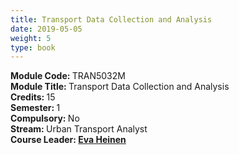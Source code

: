 ```yaml
---
title: Transport Data Collection and Analysis 
date: 2019-05-05
weight: 5
type: book
---
```


<b> Module Code: </b> TRAN5032M  <br>
<b> Module Title: </b> Transport Data Collection and Analysis <br>
<b> Credits: </b> 15 <br> 
<b> Semester: </b> 1 <br> 
<b> Compulsory: </b> No <br>
<b> Stream: </b> Urban Transport Analyst <br>
<b> Course Leader: <b/> <a href="https://environment.leeds.ac.uk/transport/staff/936/dr-eva-heinen" target="_blank"> Eva Heinen</a> <br>


